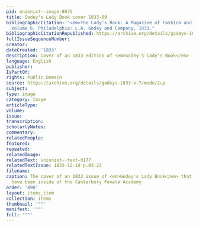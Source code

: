 ```yaml
---
pid: unionist--image-0079
title: Godey's Lady Book cover 1833-09
bibliographicCitation: "<em>The Lady's Book: A Magazine of Fashion and the Arts</em>.
  Volume 6. Philadelphia: L.A. Godey and Company, 1833."
bibliographicCitationRepublished: https://archive.org/details/godeys-1833-v-7/mode/2up
fullIssueSequenceNumber: 
creator: 
dateCreated: '1833'
description: Cover of an 1833 edition of <em>Godey's Lady's Book</em>
language: English
publisher: 
IsPartOf: 
rights: Public Domain
source: https://archive.org/details/godeys-1833-v-7/mode/2up
subject: 
type: image
category: Image
articleType: 
volume: 
issue: 
transcription: 
scholarlyNotes: 
commentary: 
relatedPeople: 
featured: 
repeated: 
relatedImage: 
relatedText: unionist--text-0177
relatedTextIssue: 1833-12-19 p.03.23
filename: 
caption: The cover of an 1833 issue of <em>Godey's Lady Book</em> that might well
  have been inside of the Canterbury Female Academy
order: '490'
layout: items_item
collection: items
thumbnail: '""'
manifest: '""'
full: '""'
---
```

